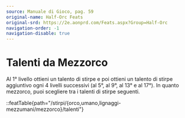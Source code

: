 ```yaml
---
source: Manuale di Gioco, pag. 59
original-name: Half-Orc Feats
original-srd: https://2e.aonprd.com/Feats.aspx?Group=Half-Orc
navigation-order: -1
navigation-disable: true
---
```


# Talenti da Mezzorco

Al 1° livello ottieni un talento di stirpe e poi ottieni un talento di stirpe
aggiuntivo ogni 4 livelli successivi (al 5°, al 9°, al 13° e al 17°). In quanto
mezzorco, puoi scegliere tra i talenti di stirpe seguenti.

<!-- prettier-ignore -->
::featTable{path="/stirpi/{orco,umano,lignaggi-mezzumani/mezzorco}/talenti"}
